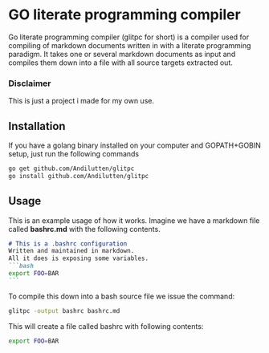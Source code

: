# GO literate programming compiler
Go literate programming compiler (glitpc for short) is a compiler 
used for compiling of markdown documents written in with a literate programming
paradigm. It takes one or several markdown documents as input and compiles
them down into a file with all source targets extracted out.

### Disclaimer
This is just a project i made for my own use.

## Installation
If you have a golang binary installed on your computer and GOPATH+GOBIN setup, just run the following commands
```bash
go get github.com/Andilutten/glitpc
go install github.com/Andilutten/glitpc
```

## Usage
This is an example usage of how it works. Imagine we have a 
markdown file called **bashrc.md** with the following contents.
````markdown
# This is a .bashrc configuration
Written and maintained in markdown.
All it does is exposing some variables.
```bash
export FOO=BAR 
```
````

To compile this down into a bash source file we issue the command:
```bash
glitpc -output bashrc bashrc.md
```

This will create a file called bashrc with following contents:
```bash
export FOO=BAR
```